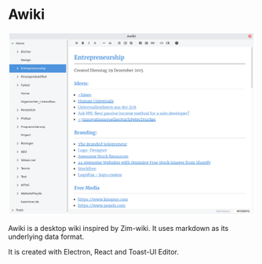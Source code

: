 # Awiki

![Awiki Screenshot](./screenshot.png)

Awiki is a desktop wiki inspired by Zim-wiki. It uses markdown as its underlying data format.

It is created with Electron, React and  Toast-UI Editor.